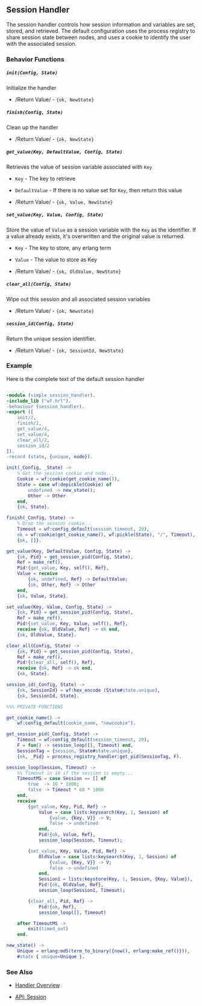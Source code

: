 

## Session Handler

The session handler controls how session information and variables are set,
stored, and retrieved. The default configuration uses the process registry
to share session state between nodes, and uses a cookie to identify the user
with the associated session.

### Behavior Functions
 
##### `init(Config, State)`

  Initialize the handler

 *  /Return Value/ - `{ok, NewState}` 

##### `finish(Config, State)`

  Clean up the handler

 *  /Return Value/ - `{ok, NewState}`
  
##### `get_value(Key, DefaultValue, Config, State)`

Retrieves the value of session variable associated with `Key`  

 *  `Key` - The key to retrieve

 *  `DefaultValue` - If there is no value set for `Key`, then return this value

 *  /Return Value/ - `{ok, Value, NewState}`

##### `set_value(Key, Value, Config, State)`

Store the value of `Value` as a session variable with the `Key` as the
identifier.  If a value already exists, it's overwritten and the original
value is returned.

 *  `Key` - The key to store, any erlang term

 *  `Value` - The value to store as Key

 *  /Return Value/ - `{ok, OldValue, NewState}`

##### `clear_all(Config, State)`

Wipe out this session and all associated session variables

 *  /Return Value/ - `{ok, Newstate}`

##### `session_id(Config, State)`

Return the unique session identifier.

 *  /Return Value/ - `{ok, SessionId, NewState}`

### Example

Here is the complete text of the default session handler

```erlang

-module (simple_session_handler).
-include_lib ("wf.hrl").
-behaviour (session_handler).
-export ([
    init/2,
    finish/2,
    get_value/4,
    set_value/4,
    clear_all/2,
    session_id/2
]).
-record (state, {unique, node}).

init(_Config, _State) ->
    % Get the session cookie and node...
    Cookie = wf:cookie(get_cookie_name()),
    State = case wf:depickle(Cookie) of
        undefined -> new_state();
        Other -> Other
    end,
    {ok, State}.

finish(_Config, State) ->
    % Drop the session cookie...
    Timeout = wf:config_default(session_timeout, 20),
    ok = wf:cookie(get_cookie_name(), wf:pickle(State), "/", Timeout),
    {ok, []}.

get_value(Key, DefaultValue, Config, State) ->
    {ok, Pid} = get_session_pid(Config, State),
    Ref = make_ref(),
    Pid!{get_value, Key, self(), Ref},
    Value = receive
        {ok, undefined, Ref} -> DefaultValue;
        {ok, Other, Ref} -> Other
    end,
    {ok, Value, State}.

set_value(Key, Value, Config, State) ->
    {ok, Pid} = get_session_pid(Config, State),
    Ref = make_ref(),
    Pid!{set_value, Key, Value, self(), Ref},
    receive {ok, OldValue, Ref} -> ok end,
    {ok, OldValue, State}.

clear_all(Config, State) ->
    {ok, Pid} = get_session_pid(Config, State),
    Ref = make_ref(),
    Pid!{clear_all, self(), Ref},
    receive {ok, Ref} -> ok end,
    {ok, State}.

session_id(_Config, State) ->
    {ok, SessionId} = wf:hex_encode (State#state.unique),
    {ok, SessionId, State}.

%%% PRIVATE FUNCTIONS

get_cookie_name() ->
    wf:config_default(cookie_name, "newcookie").

get_session_pid(_Config, State) ->
    Timeout = wf:config_default(session_timeout, 20),
    F = fun() -> session_loop([], Timeout) end,
    SessionTag = {session, State#state.unique},
    {ok, _Pid} = process_registry_handler:get_pid(SessionTag, F).

session_loop(Session, Timeout) ->
    %% Timeout in 10 if the session is empty...
    TimeoutMS = case Session == [] of
        true  -> 10 * 1000;
        false -> Timeout * 60 * 1000
    end,
    receive
        {get_value, Key, Pid, Ref} ->
            Value = case lists:keysearch(Key, 1, Session) of
                {value, {Key, V}} -> V;
                false -> undefined
            end,
            Pid!{ok, Value, Ref},
            session_loop(Session, Timeout);

        {set_value, Key, Value, Pid, Ref} ->
            OldValue = case lists:keysearch(Key, 1, Session) of
                {value, {Key, V}} -> V;
                false -> undefined
            end,
            Session1 = lists:keystore(Key, 1, Session, {Key, Value}),
            Pid!{ok, OldValue, Ref},
            session_loop(Session1, Timeout);

        {clear_all, Pid, Ref} ->
            Pid!{ok, Ref},
            session_loop([], Timeout)

    after TimeoutMS ->
        exit(timed_out)
    end.

new_state() ->
    Unique = erlang:md5(term_to_binary({now(), erlang:make_ref()})),
    #state { unique=Unique }.


```


### See Also

 *  [Handler Overview](../handlers.html)

 *  [API: Session](../api.html#sec-7)
